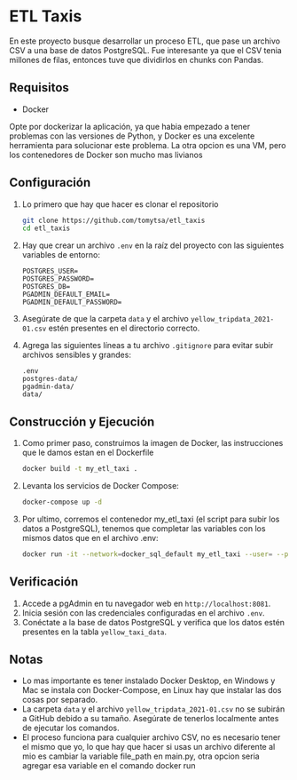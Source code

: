 # ETL Taxis

En este proyecto busque desarrollar un proceso ETL, que pase un archivo CSV a una base de datos PostgreSQL. Fue interesante ya que el CSV tenia millones de filas, entonces tuve que dividirlos en chunks con Pandas. 

## Requisitos

- Docker
  
Opte por dockerizar la aplicación, ya que habia empezado a tener problemas con las versiones de Python, y Docker es una excelente herramienta para solucionar este problema. La otra opcion es una VM, pero los contenedores de Docker son mucho mas livianos

## Configuración

1. Lo primero que hay que hacer es clonar el repositorio 

    ```sh
    git clone https://github.com/tomytsa/etl_taxis
    cd etl_taxis
    ```

2. Hay que crear un archivo `.env` en la raíz del proyecto con las siguientes variables de entorno:

    ```env
    POSTGRES_USER=
    POSTGRES_PASSWORD=
    POSTGRES_DB=
    PGADMIN_DEFAULT_EMAIL=
    PGADMIN_DEFAULT_PASSWORD=
    ```

3. Asegúrate de que la carpeta `data` y el archivo `yellow_tripdata_2021-01.csv` estén presentes en el directorio correcto.

4. Agrega las siguientes líneas a tu archivo `.gitignore` para evitar subir archivos sensibles y grandes:

    ```gitignore
    .env
    postgres-data/
    pgadmin-data/
    data/
    ```

## Construcción y Ejecución

1. Como primer paso, construimos la imagen de Docker, las instrucciones que le damos estan en el Dockerfile

    ```sh
    docker build -t my_etl_taxi .
    ```

2. Levanta los servicios de Docker Compose:

    ```sh
    docker-compose up -d
    ```

3. Por ultimo, corremos el contenedor my_etl_taxi (el script para subir los datos a PostgreSQL), tenemos que completar las variables con los mismos datos que en el archivo .env:

    ```sh
    docker run -it --network=docker_sql_default my_etl_taxi --user= --password= --host= --port= --db= --table_name=yellow_taxi_data
    ```

## Verificación

1. Accede a pgAdmin en tu navegador web en `http://localhost:8081`.
2. Inicia sesión con las credenciales configuradas en el archivo `.env`.
3. Conéctate a la base de datos PostgreSQL y verifica que los datos estén presentes en la tabla `yellow_taxi_data`.

## Notas

- Lo mas importante es tener instalado Docker Desktop, en Windows y Mac se instala con Docker-Compose, en Linux hay que instalar las dos cosas por separado.
- La carpeta `data` y el archivo `yellow_tripdata_2021-01.csv` no se subirán a GitHub debido a su tamaño. Asegúrate de tenerlos localmente antes de ejecutar los comandos.
- El proceso funciona para cualquier archivo CSV, no es necesario tener el mismo que yo, lo que hay que hacer si usas un archivo diferente al mio es cambiar la variable file_path en main.py, otra opcion seria agregar esa variable en el comando docker run
